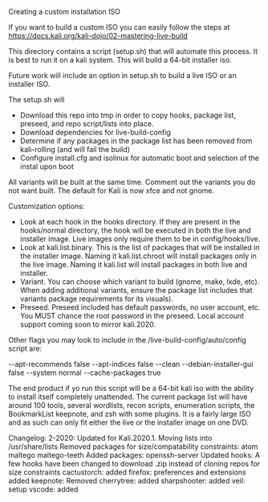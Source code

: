 Creating a custom installation ISO

If you want to build a custom ISO you can easily follow the steps at https://docs.kali.org/kali-dojo/02-mastering-live-build

This directory contains a script (setup.sh) that will automate this process. It is best to run it on a kali system. This will build a 64-bit installer iso.  

Future work will include an option in setup.sh to build a live ISO or an installer ISO. 

The setup.sh will 
* Download this repo into tmp in order to copy hooks, package list, preseed, and repo script/lists into place. 
* Download dependencies for live-build-config
* Determine if any packages in the package list has been removed from kali-rolling (and will fail the build)
* Configure install.cfg and isolinux for automatic boot and selection of the instal upon boot 

All variants will be built at the same time. Comment out the variants you do not want built. The default for Kali is now xfce and not gnome. 

Customization options:
* Look at each hook in the hooks directory. If they are present in the hooks/normal directory, the hook will be executed in both the live and installer image. Live images only require them to be in config/hooks/live.
* Look at kali.list.binary. This is the list of packages that will be installed in the installer image. Naming it kali.list.chroot will install packages only in the live image. Naming it kali.list will install packages in both live and installer.
* Variant. You can choose which variant to build (gnome, make, lxde, etc). When adding additional variants, ensure the package list includes that variants package requirements for its visuals).
* Preseed. Preseed included has default passwords, no user account, etc. You MUST chance the root password in the preseed. Local account support coming soon to mirror kali.2020.

Other flags you may look to include in the /live-build-config/auto/config script are: 

--apt-recommends false 
--apt-indices false
--clean 
--debian-installer-gui false
--system normal
--cache-packages true 

The end product if yo run this script will be a 64-bit kali iso with the ability to install itself completely unattended. The current package list will have around 100 tools, several wordlists, recon scripts, enumeration scripts, the BookmarkList keepnote, and zsh with some plugins. It is a fairly large ISO and as such can only fit either the live or the installer image on one DVD. 


Changelog: 
2-2020:
 Updated for Kali.2020.1. 
 Moving lists into /usr/share/lists
 Removed packages for size/compatability constraints:
  atom
  maltego
  maltego-teeth
 Added packages:
  openssh-server
 Updated hooks:
  A few hooks have been changed to download .zip instead of cloning repos for size constraints
  cactustorch: added
  firefox: preferences and extensions added
  keepnote: Removed
  cherrytree: added
  sharpshooter: added
  veil: setup
  vscode: added






